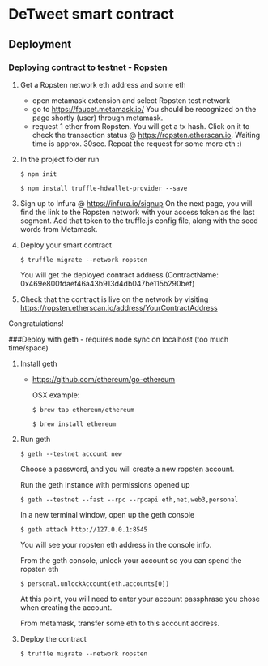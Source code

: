 # DeTweet smart contract

## Deployment

### Deploying contract to testnet - Ropsten

1. Get a Ropsten network eth address and some eth
   - open metamask extension and select Ropsten test network
   - go to https://faucet.metamask.io/ You should be recognized on the page shortly (user) through metamask.
   - request 1 ether from Ropsten. You will get a tx hash. 
     Click on it to check the transaction status @ https://ropsten.etherscan.io. Waiting time is approx. 30sec.
     Repeat the request for some more eth :)

2. In the project folder run  

   ```$ npm init```  
   
   ```$ npm install truffle-hdwallet-provider --save```
   
3. Sign up to Infura @ https://infura.io/signup
   On the next page, you will find the link to the Ropsten network with your access token as the last segment.
   Add that token to the truffle.js config file, along with the seed words from Metamask.

4. Deploy your smart contract  

   ```$ truffle migrate --network ropsten```
     
   You will get the deployed contract address (ContractName: 0x469e800fdaef46a43b913d4db047be115b290bef)

5. Check that the contract is live on the network by visiting 
   https://ropsten.etherscan.io/address/YourContractAddress


Congratulations!


###Deploy with geth - requires node sync on localhost (too much time/space)

1. Install geth
   - https://github.com/ethereum/go-ethereum  
      
      OSX example:  
      
      ```$ brew tap ethereum/ethereum```
      
      ```$ brew install ethereum```

2. Run geth  

   ```$ geth --testnet account new```
   
   Choose a password, and you will create a new ropsten account.
   
   Run the geth instance with permissions opened up
   
   ```$ geth --testnet --fast --rpc --rpcapi eth,net,web3,personal```  
   
   In a new terminal window, open up the geth console
   
   ```$ geth attach http://127.0.0.1:8545``` 
   
   You will see your ropsten eth address in the console info.
   
   From the geth console, unlock your account so you can spend the ropsten eth
   
   ```$ personal.unlockAccount(eth.accounts[0])```
   
   At this point, you will need to enter your account passphrase you chose when creating the account.
   
   From metamask, transfer some eth to this account address.
   
3. Deploy the contract

    ```$ truffle migrate --network ropsten```
